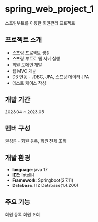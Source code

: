 # spring_web_project_1
스프링부트를 이용한 회원관리 프로젝트

## 프로젝트 소개
- 스프링 프로젝트 생성
- 스프링 부트로 웹 서버 실행
- 회원 도메인 개발
- 웹 MVC 개발
- DB 연동 - JDBC, JPA, 스프링 데이터 JPA
- 테스트 케이스 작성

## 개발 기간
2023.04 ~ 2023.05

## 멤버 구성
권성준 - 회원 등록, 회원 전체 조회

## 개발 환경
- **language**: java 17
- **IDE**: IntelliJ
- **Framework**: Springboot(2.7.11)
- **Database**: H2 Database(1.4.200)

## 주요 기능
회원 등록
회원 조회
